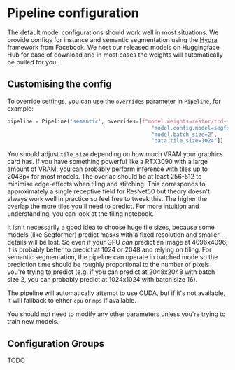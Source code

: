 # Pipeline configuration

The default model configurations should work well in most situations. We provide configs for instance and semantic segmentation using the [Hydra](https://hydra.cc/) framework from Facebook. We host our released models on Huggingface Hub for ease of download and in most cases the weights will automatically be pulled for you.

## Customising the config

To override settings, you can use the `overrides` parameter in `Pipeline`, for example:

```python
pipeline = Pipeline('semantic', overrides=[f"model.weights=restor/tcd-segformer-mit-b5",
                                              "model.config.model=segformer",
                                              "model.batch_size=2",
                                              "data.tile_size=1024"])
```

You should adjust `tile_size` depending on how much VRAM your graphics card has. If you have something powerful like a RTX3090 with a large amount of VRAM, you can probably perform inference with tiles up to 2048px for most models. The overlap should be at least 256-512 to minimise edge-effects when tiling and stitching. This corresponds to approximately a single receptive field for ResNet50 but theory doesn't always work well in practice so feel free to tweak this. The higher the overlap the more tiles you'll need to predict. For more intuition and understanding, you can look at the tiling notebook.

It isn't necessarily a good idea to choose huge tile sizes, because some models (like Segformer) predict masks with a fixed resolution and smaller details will be lost. So even if your GPU _can_ predict an image at 4096x4096, it is probably better to predict at 1024 or 2048 and relying on tiling. For semantic segmentation, the pipeline can operate in batched mode so the prediction time should be roughly proportional to the number of pixels you're trying to predict (e.g. if you can predict at 2048x2048 with batch size 2, you can probably predict at 1024x1024 with batch size 16).

The pipeline will automatically attempt to use CUDA, but if it's not available, it will fallback to either `cpu` or `mps` if available.

You should not need to modify any other parameters unless you're trying to train new models.

## Configuration Groups

TODO